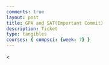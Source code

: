```yaml
---
comments: true
layout: post
title: GPA and SAT(Important Commit)
description: Ticket
type: tangibles
courses: { compsci: {week: 7} }
---
```

<<!DOCTYPE html>
<html lang="en">
<head>
    <meta charset="UTF-8">
    <meta name="viewport" content="width=device-width, initial-scale=1.0">
    <title>GPA & SAT Form</title>
    <style>
        .container {
            text-align: center;
            margin-top: 50px;
        }
        .box {
            width: 200px;
            height: 80px;
            background-color: lightblue;
            margin: 20px auto;
            padding: 10px;
            cursor: pointer;
            transition: transform 0.2s;
        }
        .box:hover {
            transform: scale(1.05);
        }
        .message {
            display: none;
            font-size: 18px;
            margin-top: 20px;
        }

        input {
            width: 80%;
            padding: 5px;
        }
    </style>
</head>
<body>
    <div class="container">
        <div class="box" id="gpa-box" onclick="animateBox('gpa')">
            GPA: <input type="number" id="gpa" placeholder="Enter GPA">
        </div>
        <div class="box" id="sat-box" onclick="animateBox('sat')">
            SAT: <input type="number" id="sat" placeholder="Enter SAT">
        </div>
        <button onclick="showFitCollegeMessage()">Submit</button>
        <div class="message" id="message">Generating a fit college for you</div>
        <div class="message" id="question"></div>
    </div>
    <script>
        let gpaSubmitted = false;
        let satSubmitted = false;
        function animateBox(type) {
            const box = document.getElementById(`${type}-box`);
            if (type === 'gpa' && !gpaSubmitted) {
                // Implement your animation here
                box.style.backgroundColor = 'lightgreen';
                gpaSubmitted = true;
            } else if (type === 'sat' && !satSubmitted) {
                // Implement your animation here
                box.style.backgroundColor = 'lightgreen';
                satSubmitted = true;
            }
        }
        function showFitCollegeMessage() {
            const message = document.getElementById('message');
            const question = document.getElementById('question');
            if (gpaSubmitted && satSubmitted) {
                message.style.display = 'block';
                const questions = [
                    'What\'s your preferred major?',
                    'Do you have a specific location in mind?',
                    'Are you interested in extracurricular activities?',
                    'Tell us about your career goals.'
                ];
                const randomQuestion = questions[Math.floor(Math.random() * questions.length)];
                question.textContent = randomQuestion;
            }
        }
    </script>
</body>
</html>


###ReflectionFirstCommit
TheHTML code is well-structured, creating a user-friendly GPA and SAT input interface. The interactive boxes' hover animation provides a visual cue for users. The JavaScript functions manage user input and display relevant messages effectively. Once both GPA and SAT scores are submitted, the code prompts users with questions related to college preferences, enhancing user engagement. This was my first prototype 